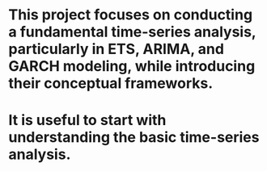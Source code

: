# This project focuses on conducting a fundamental time-series analysis, particularly in ETS, ARIMA, and GARCH modeling, while introducing their conceptual frameworks. 
# It is useful to start with understanding the basic time-series analysis.
